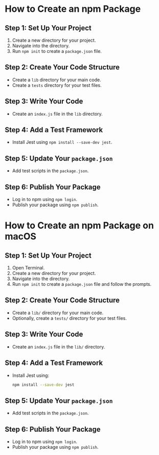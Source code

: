 
# How to Create an npm Package

## Step 1: Set Up Your Project
1. Create a new directory for your project.
2. Navigate into the directory.
3. Run `npm init` to create a `package.json` file.

## Step 2: Create Your Code Structure
- Create a `lib` directory for your main code.
- Create a `tests` directory for your test files.

## Step 3: Write Your Code
- Create an `index.js` file in the `lib` directory.

## Step 4: Add a Test Framework
- Install Jest using `npm install --save-dev jest`.

## Step 5: Update Your `package.json`
- Add test scripts in the `package.json`.

## Step 6: Publish Your Package
- Log in to npm using `npm login`.
- Publish your package using `npm publish`.

# How to Create an npm Package on macOS

## Step 1: Set Up Your Project
1. Open Terminal.
2. Create a new directory for your project.
3. Navigate into the directory.
4. Run `npm init` to create a `package.json` file and follow the prompts.

## Step 2: Create Your Code Structure
- Create a `lib/` directory for your main code.
- Optionally, create a `tests/` directory for your test files.

## Step 3: Write Your Code
- Create an `index.js` file in the `lib/` directory.

## Step 4: Add a Test Framework
- Install Jest using:
   ```bash
   npm install --save-dev jest

## Step 5: Update Your `package.json`
- Add test scripts in the `package.json`.

## Step 6: Publish Your Package
- Log in to npm using `npm login`.
- Publish your package using `npm publish`.


